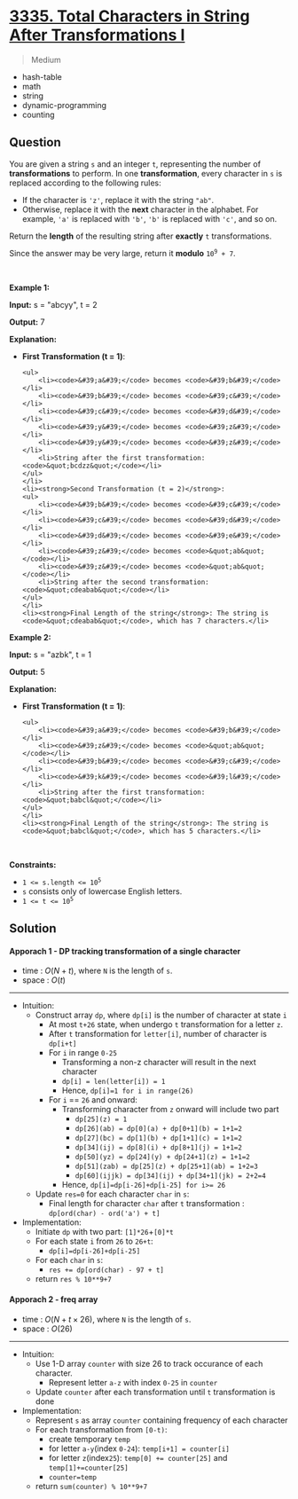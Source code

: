 # [3335. Total Characters in String After Transformations I](https://leetcode.com/problems/total-characters-in-string-after-transformations-i)


> Medium

- hash-table
- math
- string
- dynamic-programming
- counting



## Question


<p>You are given a string <code>s</code> and an integer <code>t</code>, representing the number of <strong>transformations</strong> to perform. In one <strong>transformation</strong>, every character in <code>s</code> is replaced according to the following rules:</p>

<ul>
	<li>If the character is <code>&#39;z&#39;</code>, replace it with the string <code>&quot;ab&quot;</code>.</li>
	<li>Otherwise, replace it with the <strong>next</strong> character in the alphabet. For example, <code>&#39;a&#39;</code> is replaced with <code>&#39;b&#39;</code>, <code>&#39;b&#39;</code> is replaced with <code>&#39;c&#39;</code>, and so on.</li>
</ul>

<p>Return the <strong>length</strong> of the resulting string after <strong>exactly</strong> <code>t</code> transformations.</p>

<p>Since the answer may be very large, return it <strong>modulo</strong><!-- notionvc: eb142f2b-b818-4064-8be5-e5a36b07557a --> <code>10<sup>9</sup> + 7</code>.</p>

<p>&nbsp;</p>
<p><strong class="example">Example 1:</strong></p>

<div class="example-block">
<p><strong>Input:</strong> <span class="example-io">s = &quot;abcyy&quot;, t = 2</span></p>

<p><strong>Output:</strong> <span class="example-io">7</span></p>

<p><strong>Explanation:</strong></p>

<ul>
	<li><strong>First Transformation (t = 1)</strong>:

	<ul>
		<li><code>&#39;a&#39;</code> becomes <code>&#39;b&#39;</code></li>
		<li><code>&#39;b&#39;</code> becomes <code>&#39;c&#39;</code></li>
		<li><code>&#39;c&#39;</code> becomes <code>&#39;d&#39;</code></li>
		<li><code>&#39;y&#39;</code> becomes <code>&#39;z&#39;</code></li>
		<li><code>&#39;y&#39;</code> becomes <code>&#39;z&#39;</code></li>
		<li>String after the first transformation: <code>&quot;bcdzz&quot;</code></li>
	</ul>
	</li>
	<li><strong>Second Transformation (t = 2)</strong>:
	<ul>
		<li><code>&#39;b&#39;</code> becomes <code>&#39;c&#39;</code></li>
		<li><code>&#39;c&#39;</code> becomes <code>&#39;d&#39;</code></li>
		<li><code>&#39;d&#39;</code> becomes <code>&#39;e&#39;</code></li>
		<li><code>&#39;z&#39;</code> becomes <code>&quot;ab&quot;</code></li>
		<li><code>&#39;z&#39;</code> becomes <code>&quot;ab&quot;</code></li>
		<li>String after the second transformation: <code>&quot;cdeabab&quot;</code></li>
	</ul>
	</li>
	<li><strong>Final Length of the string</strong>: The string is <code>&quot;cdeabab&quot;</code>, which has 7 characters.</li>
</ul>
</div>

<p><strong class="example">Example 2:</strong></p>

<div class="example-block">
<p><strong>Input:</strong> <span class="example-io">s = &quot;azbk&quot;, t = 1</span></p>

<p><strong>Output:</strong> <span class="example-io">5</span></p>

<p><strong>Explanation:</strong></p>

<ul>
	<li><strong>First Transformation (t = 1)</strong>:

	<ul>
		<li><code>&#39;a&#39;</code> becomes <code>&#39;b&#39;</code></li>
		<li><code>&#39;z&#39;</code> becomes <code>&quot;ab&quot;</code></li>
		<li><code>&#39;b&#39;</code> becomes <code>&#39;c&#39;</code></li>
		<li><code>&#39;k&#39;</code> becomes <code>&#39;l&#39;</code></li>
		<li>String after the first transformation: <code>&quot;babcl&quot;</code></li>
	</ul>
	</li>
	<li><strong>Final Length of the string</strong>: The string is <code>&quot;babcl&quot;</code>, which has 5 characters.</li>
</ul>
</div>

<p>&nbsp;</p>
<p><strong>Constraints:</strong></p>

<ul>
	<li><code>1 &lt;= s.length &lt;= 10<sup>5</sup></code></li>
	<li><code>s</code> consists only of lowercase English letters.</li>
	<li><code>1 &lt;= t &lt;= 10<sup>5</sup></code></li>
</ul>



## Solution

#### Apporach 1 - DP tracking transformation of a single character

- time  : $O(N + t)$, where `N` is the length of `s`.
- space : $O(t)$

---

- Intuition:
	- Construct array `dp`, where `dp[i]` is the number of character at state `i`
		- At most `t+26` state, when undergo `t` transformation for a letter `z`.
		- After `t` transformation for `letter[i]`, number of character is `dp[i+t]`
		- For `i` in range `0-25`
			- Transforming a non-z character will result in the next character
			- `dp[i] = len(letter[i]) = 1`
			- Hence, `dp[i]=1 for i in range(26)`
		- For `i` == `26` and onward:
			- Transforming character from `z` onward will include two part
				- `dp[25](z) = 1`
				- `dp[26](ab) = dp[0](a) + dp[0+1](b) = 1+1=2`
				- `dp[27](bc) = dp[1](b) + dp[1+1](c) = 1+1=2`
				- `dp[34](ij) = dp[8](i) + dp[8+1](j) = 1+1=2`
				- `dp[50](yz) = dp[24](y) + dp[24+1](z) = 1+1=2`
				- `dp[51](zab) = dp[25](z) + dp[25+1](ab) = 1+2=3`
				- `dp[60](ijjk) = dp[34](ij) + dp[34+1](jk) = 2+2=4`
			- Hence, `dp[i]=dp[i-26]+dp[i-25] for i>= 26`
	- Update `res=0` for each character `char` in `s`:
		- Final length for character `char` after `t` transformation : `dp[ord(char) - ord('a') + t]`
- Implementation:
	- Initiate `dp` with two part: `[1]*26`+`[0]*t`
	- For each state `i` from `26` to `26+t`:
		- `dp[i]=dp[i-26]+dp[i-25]`
	- For each `char` in `s`:
		- `res += dp[ord(char) - 97 + t]`
	- return `res % 10**9+7`

#### Apporach 2 - freq array

- time  : $O(N + t \times 26)$, where `N` is the length of `s`.
- space : $O(26)$

---

- Intuition:
	- Use 1-D array `counter` with size 26 to track occurance of each character.
		- Represent letter `a-z` with index `0-25` in `counter`
	- Update `counter` after each transformation until `t` transformation is done
- Implementation:
	- Represent `s` as array `counter` containing frequency of each character
	- For each transformation from `[0-t)`:
		- create temporary `temp`
		- for letter `a-y`(index `0-24`): `temp[i+1] = counter[i]`
		- for letter `z`(index`25`): `temp[0] += counter[25]` and `temp[1]+=counter[25]`
		- `counter=temp`
	- return `sum(counter) % 10**9+7`